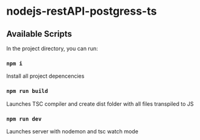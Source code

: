 # nodejs-restAPI-postgress-ts

## Available Scripts

In the project directory, you can run:

### `npm i`

Install all project depencencies

### `npm run build`

Launches TSC compiler and create dist folder with all files transpiled to JS

### `npm run dev`

Launches server with nodemon and tsc watch mode
